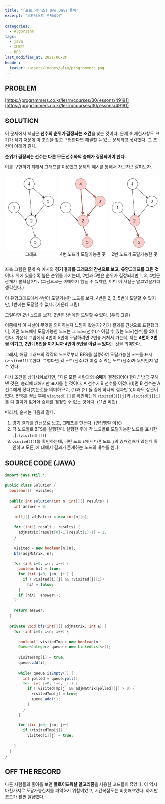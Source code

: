 ```yaml
---
title: "[프로그래머스] 순위 Java 풀이"
excerpt: "코딩테스트 문제풀이"

categories:
  - Algorithm
tags:
  - java
  - 그래프
  - BFS
last_modified_at: 2021-06-28
header:
  teaser: /assets/images/algo/programmers.png
---
```


## PROBLEM

[https://programmers.co.kr/learn/courses/30/lessons/49191](https://programmers.co.kr/learn/courses/30/lessons/49191)

## SOLUTION

이 문제에서 핵심은 **선수의 순위가 결정되는 조건**을 찾는 것이다. 문제 속 제한사항도 크기가 작기 때문에 이 조건을 찾고 구현한다면 해결할 수 있는 문제라고 생각했다. 그 조건이 아래와 같다.

**순위가 결정되는 선수는 다른 모든 선수와의 승패가 결정되어야 한다.**

이를 구현하기 위해서 그래프를 이용했고 문제의 예시를 통해서 차근차근 살펴보자.

<div style="display:flex;">
  <figure style="justify-content:center;flex:1;margin:.5em .25em 1em;width:30%">
    <img alt="그래프" src="/assets/images/algo/2021-06-28-7-1.jpg" style="margin-bottom:0"/>
    <figcaption style="text-align:center">그래프</figcaption>
  </figure>
  <figure style="justify-content:center;flex:1;margin:.5em .25em 1em;width:30%">
    <img alt="그래프" src="/assets/images/algo/2021-06-28-7-2.jpg" style="margin-bottom:0"/>
    <figcaption style="text-align:center">4번 노드가 도달가능한 곳</figcaption>
  </figure>
  <figure style="justify-content:center;flex:1;margin:.5em .25em 1em;width:30%">
    <img alt="그래프" src="/assets/images/algo/2021-06-28-7-3.jpg" style="margin-bottom:0"/>
    <figcaption style="text-align:center">2번 노드가 도달가능한 곳</figcaption>
  </figure>
</div>

좌측 그림은 문제 속 예시의 **경기 결과를 그래프의 간선으로 보고, 유향그래프를 그린 것**이다. 위에 있을수록 높은 순위를 가지는데, 2번과 5번은 순위가 결정되지만 1, 3, 4번은 관계가 불확실하다. (그림으로는 이해하기 힘들 수 있지만, 이미 이 사실은 알고있을거라 생각한다.)

이 유향그래프에서 4번이 도달가능한 노드를 보자. 4번은 2, 3, 5번에 도달할 수 있지만, 1번에는 도달할 수 없다. (가운데 그림)

그렇다면 2번 노드를 보자. 2번은 5번에만 도달할 수 있다. (우측 그림)

이쯤에서 이 사실이 무엇을 의미하는지 느낌이 왔는가? 경기 결과를 간선으로 표현했더니, 어떤 노드에서 도달가능한 노드는 그 노드(선수)가 이길 수 있는 노드(선수)를 의미한다. 가운데 그림에서 4번이 5번에 도달하려면 2번을 거쳐서 가는데, 이는 **4번이 2번을 이기고, 2번이 5번을 이기니까 4번이 5번을 이길 수 있다**는 것을 의미한다.

그래서, 해당 그래프의 각각의 노드로부터 BFS를 실행하여 도달가능한 노드를 표시(`visited[][]`)한다. 그렇다면 각 노드(선수)가 이길 수 있는 노드(선수)가 무엇인지 알 수 있다.

다시 조건을 상기시켜보자면, "다른 모든 사람과의 **승패**가 결정되어야 한다." 방금 구해낸 것은, 승리에 대해서만 표시를 한 것이다. A 선수가 B 선수를 이겼다(1)면 B 선수는 A 선수에게 졌다(2)는것을 의미하므로, (1)과 (2) 둘 중에 하나의 결과만 있더라도 상관이 없다. BFS를 끝낸 후에 `visited[][]`를 확인하는데 `visited[i][j]`와 `visited[j][i]` 둘 다 결과가 없어야 승패를 결정할 수 없는 것이다. (21번 라인)

따라서, 순서는 다음과 같다.

1. 경기 결과를 간선으로 보고, 그래프를 만든다. (인접행렬 이용)
2. 각 노드별로 BFS를 실행한다. 실행한 후에 각 노드별로 도달가능한 노드를 표시한다. (`visited[][]`)
3. `vistied[][]`를 확인하는데, 어떤 노드 `i`에서 다른 노드 `j`의 승패결과가 있는지 확인하고 모든 j에 대해서 결과가 존재하는 노드의 개수를 센다.

## SOURCE CODE (JAVA)

```java
import java.util.*;

public class Solution {
  boolean[][] visited;

  public int solution(int n, int[][] results) {
    int answer = 0;

    int[][] adjMatrix = new int[n][n];

    for (int[] result : results) {
      adjMatrix[result[0]-1][result[1]-1] = 1;
    }

    visited = new boolean[n][n];
    bfs(adjMatrix, n);

    for (int i=0; i<n; i++) {
      boolean hit = true;
      for (int j=0; j<n; j++) {
        if (!visited[i][j] && !visited[j][i])
          hit = false;
      }
      if (hit)  answer++;
    }

    return answer;
  }

  private void bfs(int[][] adjMatrix, int n) {
    for (int i=0; i<n; i++) {

      boolean[] visitedTmp = new boolean[n];
      Queue<Integer> queue = new LinkedList<>();

      visitedTmp[i] = true;
      queue.add(i);

      while(!queue.isEmpty()) {
        int polled = queue.poll();
        for (int j=0; j<n; j++) {
          if (!visitedTmp[j] && adjMatrix[polled][j] > 0) {
            visitedTmp[j] = true;
            queue.add(j);
          }
        }
      }

      for (int j=0; j<n; j++)
        if (visitedTmp[j])
          visited[i][j] = true;

    }
  }
}
```

## OFF THE RECORD

다른 사람들의 풀이를 보면 **플로이드워샬 알고리즘**을 사용한 코드들이 많았다. 이 역시 마찬가지로 도달가능한지를 파악하기 위함이었고, 시간복잡도는 비슷해보였다. 하지만 코드가 훨씬 깔끔했다.
